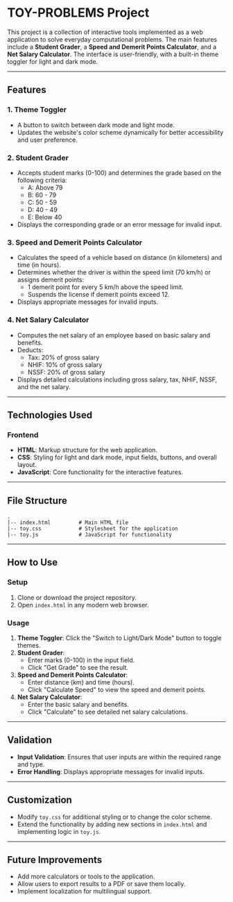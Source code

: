# TOY-PROBLEMS Project

This project is a collection of interactive tools implemented as a web application to solve everyday computational problems. The main features include a **Student Grader**, a **Speed and Demerit Points Calculator**, and a **Net Salary Calculator**. The interface is user-friendly, with a built-in theme toggler for light and dark mode.

---

## Features

### 1. Theme Toggler
- A button to switch between dark mode and light mode.
- Updates the website's color scheme dynamically for better accessibility and user preference.

### 2. Student Grader
- Accepts student marks (0-100) and determines the grade based on the following criteria:
  - A: Above 79
  - B: 60 - 79
  - C: 50 - 59
  - D: 40 - 49
  - E: Below 40
- Displays the corresponding grade or an error message for invalid input.

### 3. Speed and Demerit Points Calculator
- Calculates the speed of a vehicle based on distance (in kilometers) and time (in hours).
- Determines whether the driver is within the speed limit (70 km/h) or assigns demerit points:
  - 1 demerit point for every 5 km/h above the speed limit.
  - Suspends the license if demerit points exceed 12.
- Displays appropriate messages for invalid inputs.

### 4. Net Salary Calculator
- Computes the net salary of an employee based on basic salary and benefits.
- Deducts:
  - Tax: 20% of gross salary
  - NHIF: 10% of gross salary
  - NSSF: 20% of gross salary
- Displays detailed calculations including gross salary, tax, NHIF, NSSF, and the net salary.

---

## Technologies Used

### Frontend
- **HTML**: Markup structure for the web application.
- **CSS**: Styling for light and dark mode, input fields, buttons, and overall layout.
- **JavaScript**: Core functionality for the interactive features.

---

## File Structure

```plaintext
.
|-- index.html         # Main HTML file
|-- toy.css            # Stylesheet for the application
|-- toy.js             # JavaScript for functionality
```

---

## How to Use

### Setup
1. Clone or download the project repository.
2. Open `index.html` in any modern web browser.

### Usage
1. **Theme Toggler**: Click the "Switch to Light/Dark Mode" button to toggle themes.
2. **Student Grader**:
   - Enter marks (0-100) in the input field.
   - Click "Get Grade" to see the result.
3. **Speed and Demerit Points Calculator**:
   - Enter distance (km) and time (hours).
   - Click "Calculate Speed" to view the speed and demerit points.
4. **Net Salary Calculator**:
   - Enter the basic salary and benefits.
   - Click "Calculate" to see detailed net salary calculations.

---

## Validation
- **Input Validation**: Ensures that user inputs are within the required range and type.
- **Error Handling**: Displays appropriate messages for invalid inputs.

---

## Customization
- Modify `toy.css` for additional styling or to change the color scheme.
- Extend the functionality by adding new sections in `index.html` and implementing logic in `toy.js`.

---

## Future Improvements
- Add more calculators or tools to the application.
- Allow users to export results to a PDF or save them locally.
- Implement localization for multilingual support.




